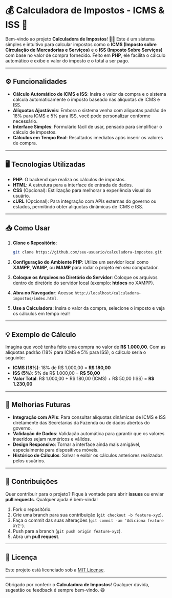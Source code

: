 # 💰 Calculadora de Impostos - ICMS & ISS 💸

Bem-vindo ao projeto **Calculadora de Impostos**! 🧮🚀 Este é um sistema simples e intuitivo para calcular impostos como o **ICMS (Imposto sobre Circulação de Mercadorias e Serviços)** e o **ISS (Imposto Sobre Serviços)** com base no valor de compra fornecido. Feito em **PHP**, ele facilita o cálculo automático e exibe o valor do imposto e o total a ser pago.

---

## ⚙️ Funcionalidades

- **Cálculo Automático de ICMS e ISS**: Insira o valor da compra e o sistema calcula automaticamente o imposto baseado nas alíquotas de ICMS e ISS.
- **Alíquotas Ajustáveis**: Embora o sistema venha com alíquotas padrão de 18% para ICMS e 5% para ISS, você pode personalizar conforme necessário.
- **Interface Simples**: Formulário fácil de usar, pensado para simplificar o cálculo de impostos.
- **Cálculos em Tempo Real**: Resultados imediatos após inserir os valores de compra.

---

## 🖥️ Tecnologias Utilizadas

- **PHP**: O backend que realiza os cálculos de impostos.
- **HTML**: A estrutura para a interface de entrada de dados.
- **CSS** (Opcional): Estilização para melhorar a experiência visual do usuário.
- **cURL** (Opcional): Para integração com APIs externas do governo ou estados, permitindo obter alíquotas dinâmicas de ICMS e ISS.

---

## 📥 Como Usar

1. **Clone o Repositório**:
    ```bash
    git clone https://github.com/seu-usuario/calculadora-impostos.git
    ```

2. **Configuração do Ambiente PHP**:
    Utilize um servidor local como **XAMPP**, **WAMP**, ou **MAMP** para rodar o projeto em seu computador.

3. **Coloque os Arquivos no Diretório do Servidor**:
    Coloque os arquivos dentro do diretório do servidor local (exemplo: **htdocs** no XAMPP).

4. **Abra no Navegador**:
    Acesse `http://localhost/calculadora-impostos/index.html`.

5. **Use a Calculadora**:
    Insira o valor da compra, selecione o imposto e veja os cálculos em tempo real!

---

## 💡 Exemplo de Cálculo

Imagina que você tenha feito uma compra no valor de **R$ 1.000,00**. Com as alíquotas padrão (18% para ICMS e 5% para ISS), o cálculo seria o seguinte:

- **ICMS (18%)**: 18% de R$ 1.000,00 = **R$ 180,00**
- **ISS (5%)**: 5% de R$ 1.000,00 = **R$ 50,00**
- **Valor Total**: R$ 1.000,00 + R$ 180,00 (ICMS) + R$ 50,00 (ISS) = **R$ 1.230,00**

---

## 🚀 Melhorias Futuras

- **Integração com APIs**: Para consultar alíquotas dinâmicas de ICMS e ISS diretamente das Secretarias da Fazenda ou de dados abertos do governo.
- **Validação de Dados**: Validação automática para garantir que os valores inseridos sejam numéricos e válidos.
- **Design Responsivo**: Tornar a interface ainda mais amigável, especialmente para dispositivos móveis.
- **Histórico de Cálculos**: Salvar e exibir os cálculos anteriores realizados pelos usuários.

---

## 🤝 Contribuições

Quer contribuir para o projeto? Fique à vontade para abrir **issues** ou enviar **pull requests**. Qualquer ajuda é bem-vinda!

1. Fork o repositório.
2. Crie uma branch para sua contribuição (`git checkout -b feature-xyz`).
3. Faça o commit das suas alterações (`git commit -am 'Adiciona feature XYZ'`).
4. Push para a branch (`git push origin feature-xyz`).
5. Abra um **pull request**.

---

## 📜 Licença

Este projeto está licenciado sob a [MIT License](LICENSE).

---

Obrigado por conferir o **Calculadora de Impostos**! Qualquer dúvida, sugestão ou feedback é sempre bem-vindo. 😄
